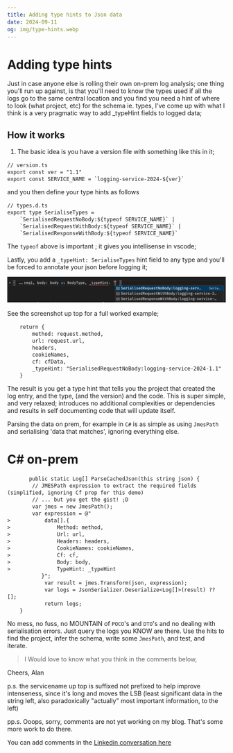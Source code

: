 ```yaml
---
title: Adding type hints to Json data
date: 2024-09-11
og: img/type-hints.webp
---
```


# Adding type hints

Just in case anyone else is rolling their own on-prem log analysis; one thing you'll run up against, is that you'll need to know the types used if all the logs go to the same central location and you find you need a hint of where to look (what project, etc) for the schema ie. types, I've come up with what I think is a very pragmatic way to add _typeHint fields to logged data; 

## **How it works**

1. The basic idea is you have a version file with something like this in it;

```ts.numbered
// version.ts
export const ver = "1.1"
export const SERVICE_NAME = `logging-service-2024-${ver}`
```

and you then define your type hints as follows

```ts.numbered
// types.d.ts
export type SerialiseTypes =
    `SerialisedRequestNoBody:${typeof SERVICE_NAME}` |
    `SerialisedRequestWithBody:${typeof SERVICE_NAME}` |
    `SerialisedResponseWithBody:${typeof SERVICE_NAME}`
```

The `typeof` above is important ; it gives you intellisense in vscode;

Lastly, you add a `_typeHint: SerialiseTypes` hint field to any type and you'll be forced to annotate your json before logging
 it; 
 
 ![Example intellisense you get](img/typehint-intellisense.webp)
 
 See the screenshot up top for a full worked example;

```ts.numbered
    return {
        method: request.method,
        url: request.url,
        headers,
        cookieNames,
        cf: cfData,
        _typeHint: "SerialisedRequestNoBody:logging-service-2024-1.1"
    }
```

The result is you get a type hint that tells you the project that created the log entry, and the type, (and the version) and the code. This is super simple, and very relaxed; introduces no additional complexities or dependencies and results in self documenting code that will update itself. 

Parsing the data on prem, for example in `C#` is as simple as using `JmesPath` and serialising 'data that matches', ignoring everything else. 

# C# on-prem
```
       public static Log[] ParseCachedJson(this string json) {
        // JMESPath expression to extract the required fields (simplified, ignoring Cf prop for this demo)
        // ... but you get the gist! ;D 
        var jmes = new JmesPath();
        var expression = @"
>           data[].{
>               Method: method,
>               Url: url,
>               Headers: headers,
>               CookieNames: cookieNames,
>               Cf: cf,
>               Body: body,
>               TypeHint: _typeHint
           }";
            var result = jmes.Transform(json, expression);
            var logs = JsonSerializer.Deserialize<Log[]>(result) ?? [];
            return logs;
    }
```

No mess, no fuss, no MOUNTAIN of `POCO`'s and `DTO`'s and no dealing with serialisation errors. Just query the logs you KNOW are there. Use the hits to find the project, infer the schema, write some `JmesPath`, and test, and iterate. 

> I Would love to know what you think in the comments below, 

Cheers, Alan

p.s. the servicename up top is suffixed not prefixed to help improve intenseness, since it's long and moves the LSB (least significant data in the string left, also paradoxically "actually" most important information, to the left)

pp.s. Ooops, sorry, comments are not yet working on my blog. That's some more work to do there.

You can add comments in the [Linkedin conversation here](https://www.linkedin.com/feed/update/urn:li:activity:7252375030951559168?commentUrn=urn%3Ali%3Acomment%3A%28activity%3A7252375030951559168%2C7252375713461288960%29&dashCommentUrn=urn%3Ali%3Afsd_comment%3A%287252375713461288960%2Curn%3Ali%3Aactivity%3A7252375030951559168%29)